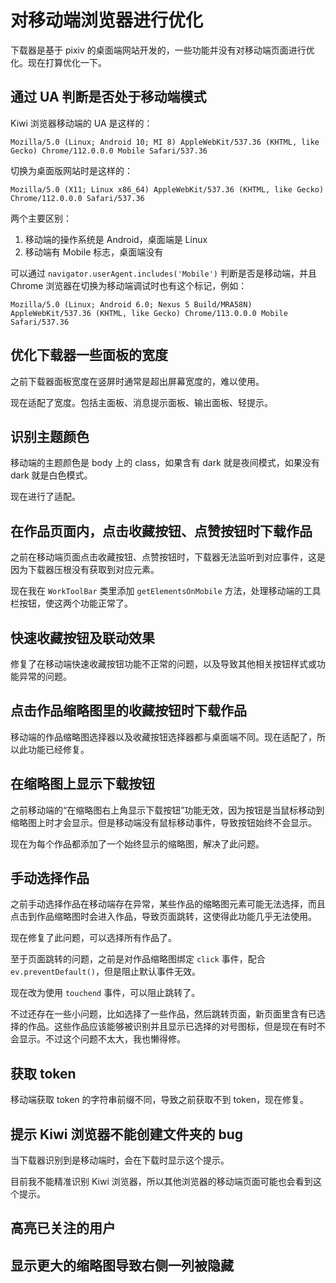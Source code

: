 # 对移动端浏览器进行优化

下载器是基于 pixiv 的桌面端网站开发的，一些功能并没有对移动端页面进行优化。现在打算优化一下。

## 通过 UA 判断是否处于移动端模式

Kiwi 浏览器移动端的 UA 是这样的：

```
Mozilla/5.0 (Linux; Android 10; MI 8) AppleWebKit/537.36 (KHTML, like Gecko) Chrome/112.0.0.0 Mobile Safari/537.36
```

切换为桌面版网站时是这样的：

```
Mozilla/5.0 (X11; Linux x86_64) AppleWebKit/537.36 (KHTML, like Gecko) Chrome/112.0.0.0 Safari/537.36
```

两个主要区别：
1. 移动端的操作系统是 Android，桌面端是 Linux
2. 移动端有 Mobile 标志，桌面端没有

可以通过 `navigator.userAgent.includes('Mobile')` 判断是否是移动端，并且 Chrome 浏览器在切换为移动端调试时也有这个标记，例如：

```
Mozilla/5.0 (Linux; Android 6.0; Nexus 5 Build/MRA58N) AppleWebKit/537.36 (KHTML, like Gecko) Chrome/113.0.0.0 Mobile Safari/537.36
```

## 优化下载器一些面板的宽度

之前下载器面板宽度在竖屏时通常是超出屏幕宽度的，难以使用。

现在适配了宽度。包括主面板、消息提示面板、输出面板、轻提示。

## 识别主题颜色

移动端的主题颜色是 body 上的 class，如果含有 dark 就是夜间模式，如果没有 dark 就是白色模式。

现在进行了适配。

## 在作品页面内，点击收藏按钮、点赞按钮时下载作品

之前在移动端页面点击收藏按钮、点赞按钮时，下载器无法监听到对应事件，这是因为下载器压根没有获取到对应元素。

现在我在 `WorkToolBar` 类里添加 `getElementsOnMobile` 方法，处理移动端的工具栏按钮，使这两个功能正常了。

## 快速收藏按钮及联动效果

修复了在移动端快速收藏按钮功能不正常的问题，以及导致其他相关按钮样式或功能异常的问题。

## 点击作品缩略图里的收藏按钮时下载作品

移动端的作品缩略图选择器以及收藏按钮选择器都与桌面端不同。现在适配了，所以此功能已经修复。

## 在缩略图上显示下载按钮

之前移动端的“在缩略图右上角显示下载按钮”功能无效，因为按钮是当鼠标移动到缩略图上时才会显示。但是移动端没有鼠标移动事件，导致按钮始终不会显示。

现在为每个作品都添加了一个始终显示的缩略图，解决了此问题。

## 手动选择作品

之前手动选择作品在移动端存在异常，某些作品的缩略图元素可能无法选择，而且点击到作品缩略图时会进入作品，导致页面跳转，这使得此功能几乎无法使用。

现在修复了此问题，可以选择所有作品了。

至于页面跳转的问题，之前是对作品缩略图绑定 `click` 事件，配合 `ev.preventDefault()`，但是阻止默认事件无效。

现在改为使用 `touchend` 事件，可以阻止跳转了。

不过还存在一些小问题，比如选择了一些作品，然后跳转页面，新页面里含有已选择的作品。这些作品应该能够被识别并且显示已选择的对号图标，但是现在有时不会显示。不过这个问题不太大，我也懒得修。

## 获取 token

移动端获取 token 的字符串前缀不同，导致之前获取不到 token，现在修复。

## 提示 Kiwi 浏览器不能创建文件夹的 bug

当下载器识别到是移动端时，会在下载时显示这个提示。

目前我不能精准识别 Kiwi 浏览器，所以其他浏览器的移动端页面可能也会看到这个提示。

## 高亮已关注的用户

## 显示更大的缩略图导致右侧一列被隐藏

